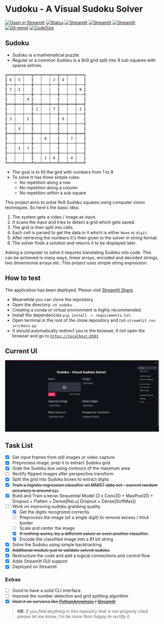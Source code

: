 # Vudoku - A Visual Sudoku Solver

[![Open in Streamlit](https://static.streamlit.io/badges/streamlit_badge_black_white.svg)](https://share.streamlit.io/joe733/vudoku/main/src/main.py)
[![Status](https://img.shields.io/badge/Project%20Completed-95%25-brightgreen)](https://github.com/joe733/vudoku)
[![Streamlit](https://img.shields.io/badge/Streamlit-0.82.0-blue)](https://github.com/streamlit/streamlit/)
[![Streamlit](https://img.shields.io/badge/Keras-2.4.3-blue)](https://github.com/opencv/opencv-python)
[![Streamlit](https://img.shields.io/badge/PythonOpenCV-4.5.2-blue)](https://github.com/opencv/opencv-python)
[![Git-emoji](https://img.shields.io/badge/Gitmoji-%20😎-FFDD67.svg)](https://gitmoji.dev)
[![CodeSize](https://img.shields.io/github/languages/code-size/joe733/vudoku?color=red&label=Code%20Size)](https://github.com/joe733/vudoku)

## Sudoku

- Sudoku is a mathematical puzzle.
- Regular or a common Sudoku is a 9x9 grid split into 9 sub squares with sparse entries.

```text
╔═══╤═══╤═══╦═══╤═══╤═══╦═══╤═══╤═══╗
║ 8 │ 5 │   ║   │   │ 2 ║ 4 │   │   ║
╟───┼───┼───╫───┼───┼───╫───┼───┼───╢
║ 7 │ 2 │   ║   │   │   ║   │   │ 9 ║
╟───┼───┼───╫───┼───┼───╫───┼───┼───╢
║   │   │ 4 ║   │   │   ║   │   │   ║
╠═══╪═══╪═══╬═══╪═══╪═══╬═══╪═══╪═══╣
║   │   │   ║ 1 │   │ 7 ║   │   │ 2 ║
╟───┼───┼───╫───┼───┼───╫───┼───┼───╢
║ 3 │   │ 5 ║   │   │   ║ 9 │   │   ║
╟───┼───┼───╫───┼───┼───╫───┼───┼───╢
║   │ 4 │   ║   │   │   ║   │   │   ║
╠═══╪═══╪═══╬═══╪═══╪═══╬═══╪═══╪═══╣
║   │   │   ║   │ 8 │   ║   │ 7 │   ║
╟───┼───┼───╫───┼───┼───╫───┼───┼───╢
║   │ 1 │ 7 ║   │   │   ║   │   │   ║
╟───┼───┼───╫───┼───┼───╫───┼───┼───╢
║   │   │   ║   │ 3 │ 6 ║   │ 4 │   ║
╚═══╧═══╧═══╩═══╧═══╧═══╩═══╧═══╧═══╝
```

- The goal is to fill the gird with numbers from 1 to 9
- To solve tt has three simple rules:
  - No repetition along a row
  - No repetition along a column
  - No repetition within a sub square

This project aims to solve 9x9 Sudoku squares using computer vision techniques. So here's the basic idea.

1. The system gets a video / image as input.
2. It scans the input and tries to detect a grid which gets saved.
3. The grid is then split into cells.
4. Each cell is parsed to get the data in it which is either `None` or `digit`.
5. After retrieving the numbers it's then given to the solver in string format.
6. The solver finds a solution and returns it to be displayed later.

Asking a computer to solve it requires translating Sudoku into code. This can be achieved in many ways, linear arrays, encoded and decoded strings, two dimensional arrays etc. This project uses simple string expression.

## How to test

The application has been deployed. Please visit [Streamlit Share](https://share.streamlit.io/joe733/vudoku/main/src/main.py).

- Meanwhile you can clone the repository
- Open the directory. `cd vudoku`
- Creating a conda or virtual environment is highly recommended.
- Install the dependencies `pip install -r requirements.txt`.
- Open terminal in the root of the clone repository and run `streamlit run src/main.py`
- It should automatically redirect you to the browser, if not open the browser and go to [`https://localhost:8501`](http://localhost:8501/)

## Current UI

![InitialUI](src/assets/images/screens/initial_ui.png)

## Task List

- [X] Get input frames from still images or video capture
- [X] Preprocess image, prep it to extract Sudoku grid
- [X] Grab the Sudoku box using contours of the maximum area
- [ ] Rectify flipped images after perspective transform
- [X] Split the grid into Sudoku boxes to extract digits
- [X] ~~Train a logistic regression classifier on MNIST data set - current random accuracy is around `91%`~~
- [X] Build and Train a keras Sequential Model (2 x Conv2D + MaxPool2D + Dropout + Flatten + Dense[ReLu] Dropout + Dense[SoftMax])
- [ ] Work on improving sudoku grabbing quality
  - [X] Get the digits recognized correctly
  - [ ] Preprocess the image (of a single digit) to remove excess / thick border
  - [ ] Scale and center the image
  - [X] ~~If nothing works, try a different solver or even another classifier.~~
  - [X] Encode the classified image into a 81 bit string
- [X] Solve the Sudoku using simple backtracking
- [X] ~~Additional module just to validate solved sudoku~~
- [X] Restructure the code and add a logical connections and control flow
- [X] Adds Streamlit GUI support
- [X] Deployed on Streamlit

### Extras

- [ ] Good to have a solid CLI interface
- [ ] Improve the number detection and grid splitting algorithm
- [X] ~~Host it on services like [PythonAnywhere](https://www.pythonanywhere.com/) / [Streamlit](https://streamlit.io/)~~

> **NB**: *If you find anything in this repositry that is not properly cited please let me know, I'm be more than happy to rectify it.*
